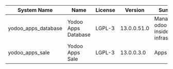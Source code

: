 | System Name | Name | License | Version | Summary | Price |
|---|---|---|---|---|---|
| yodoo_apps_database | Yodoo Apps Database | LGPL-3 | 13.0.0.51.0 | Manage all odoo apps inside your infrastructure |  |
| yodoo_apps_sale | Yodoo Apps Sale | LGPL-3 | 13.0.0.3.0 | Apps Sales |  |
